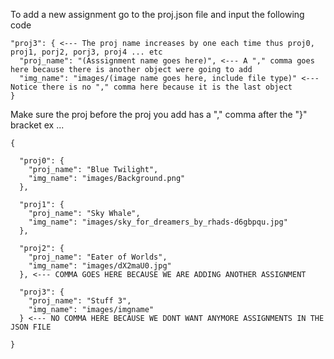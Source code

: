 To add a new assignment go to the proj.json file and input the following code

    "proj3": { <--- The proj name increases by one each time thus proj0, proj1, porj2, porj3, proj4 ... etc
      "proj_name": "(Asssignment name goes here)", <--- A "," comma goes here because there is another object were going to add
      "img_name": "images/(image name goes here, include file type)" <--- Notice there is no "," comma here because it is the last object   
    }

Make sure the proj before the proj you add has a "," comma after the "}" bracket ex ...

    {
    
      "proj0": { 
        "proj_name": "Blue Twilight",   
        "img_name": "images/Background.png"   
      },
    
      "proj1": {       
        "proj_name": "Sky Whale",    
        "img_name": "images/sky_for_dreamers_by_rhads-d6gbpqu.jpg"    
      }, 
    
      "proj2": {
        "proj_name": "Eater of Worlds",   
        "img_name": "images/dX2maU0.jpg"  
      }, <--- COMMA GOES HERE BECAUSE WE ARE ADDING ANOTHER ASSIGNMENT   
    
      "proj3": {
        "proj_name": "Stuff 3",
        "img_name": "images/imgname"
      } <--- NO COMMA HERE BECAUSE WE DONT WANT ANYMORE ASSIGNMENTS IN THE JSON FILE 
      
    }

